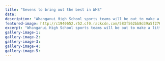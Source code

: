 ```yaml
---
title: "Sevens to bring out the best in WHS"
date: 
description: "Whanganui High School sports teams will be out to make a little bit of history as they attend national schools tournaments over the next two weekends..."
featured-image: http://c1940652.r52.cf0.rackcdn.com/583f562bb8d39a5f270003c8/team-photo-for-paper-before-tourny.jpg
excerpt: "Whanganui High School sports teams will be out to make a little bit of history as they attend national schools tournaments over the next two weekends."
gallery-image-1: 
gallery-image-2: 
gallery-image-3: 
gallery-image-4: 
gallery-image-5: 
---
```


